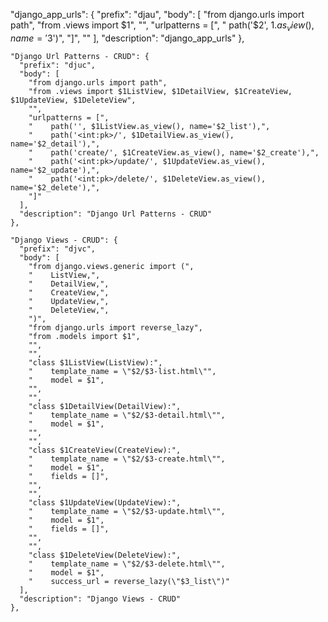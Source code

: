 "django_app_urls": {
      "prefix": "djau",
      "body": [
        "from django.urls import path",
        "from .views import $1",
        "",
        "urlpatterns = [",
        "    path('$2', $1.as_view(), name='$3')",
        "]",
        ""
      ],
      "description": "django_app_urls"
    },

    "Django Url Patterns - CRUD": {
      "prefix": "djuc",
      "body": [
        "from django.urls import path",
        "from .views import $1ListView, $1DetailView, $1CreateView, $1UpdateView, $1DeleteView",
        "",
        "urlpatterns = [",
        "    path('', $1ListView.as_view(), name='$2_list'),",
        "    path('<int:pk>/', $1DetailView.as_view(), name='$2_detail'),",
        "    path('create/', $1CreateView.as_view(), name='$2_create'),",
        "    path('<int:pk>/update/', $1UpdateView.as_view(), name='$2_update'),",
        "    path('<int:pk>/delete/', $1DeleteView.as_view(), name='$2_delete'),",
        "]"
      ],
      "description": "Django Url Patterns - CRUD"
    },

    "Django Views - CRUD": {
      "prefix": "djvc",
      "body": [
        "from django.views.generic import (",
        "    ListView,",
        "    DetailView,",
        "    CreateView,",
        "    UpdateView,",
        "    DeleteView,",
        ")",
        "from django.urls import reverse_lazy",
        "from .models import $1",
        "",
        "",
        "class $1ListView(ListView):",
        "    template_name = \"$2/$3-list.html\"",
        "    model = $1",
        "",
        "",
        "class $1DetailView(DetailView):",
        "    template_name = \"$2/$3-detail.html\"",
        "    model = $1",
        "",
        "",
        "class $1CreateView(CreateView):",
        "    template_name = \"$2/$3-create.html\"",
        "    model = $1",
        "    fields = []",
        "",
        "",
        "class $1UpdateView(UpdateView):",
        "    template_name = \"$2/$3-update.html\"",
        "    model = $1",
        "    fields = []",
        "",
        "",
        "class $1DeleteView(DeleteView):",
        "    template_name = \"$2/$3-delete.html\"",
        "    model = $1",
        "    success_url = reverse_lazy(\"$3_list\")"
      ],
      "description": "Django Views - CRUD"
    },
